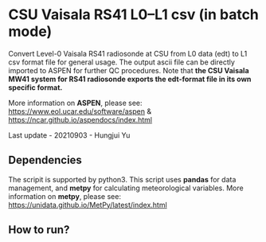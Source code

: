 # CSU Vaisala RS41 L0–L1 csv (in batch mode)

Convert Level-0 Vaisala RS41 radiosonde at CSU from L0 data (edt) to L1 csv format file for general usage.
The output ascii file can be directly imported to ASPEN for further QC procedures. Note that **the CSU Vaisala MW41 system for RS41 radiosonde exports the edt-format file in its own specific format.**

More information on **ASPEN**, please see: https://www.eol.ucar.edu/software/aspen & https://ncar.github.io/aspendocs/index.html

Last update - 20210903 - Hungjui Yu

## Dependencies

The scripit is supported by python3. This script uses **pandas** for data management, and **metpy** for calculating meteorological variables.
More information on **metpy**, please see: https://unidata.github.io/MetPy/latest/index.html

## How to run?

```

```
